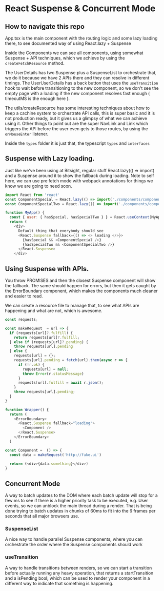 # React Suspense & Concurrent Mode

## How to navigate this repo
App.tsx is the main component with the routing logic and some lazy loading there, to see documented way of using React.lazy + Suspense

Inside the Components we can see all components, using somewhat Suspense + API techniques, which we achieve by using the `createFetchResource` method.

The UserDetails has two Suspense plus a SuspenseList to orchestrate that, we do it because we have 2 APIs there and they can resolve in different timings.
The UserUserDetails has a back button that uses the `useTransition` hook to wait before transitioning to the new component, so we don't see the empty page with a loading if the new component resolves fast enough ( timeoutMS is the enough here ).

The utils/createResource has some interesting techniques about how to keep a cachine system to orchestrate API calls, this is super basic and it is not production ready, but it gives us a glimpsy of what we can achieve using it.
Other things to point out are the super NavLink and Link which  triggers the API before the user even gets to those routes, by using the `onMouseEnter` listener.

Inside the `types` folder it is just that, the typescript `types` and `interfaces`

## Suspense with Lazy loading.

Just like we've been using at Bitsight, regular stuff React.lazy(() => import) and a Suspense around it to show the fallback during loading.
Note to self here, we can use pre fetch mode with webpack annotations for things we know we are going to need soon.
```javascript
import React from 'react'
const ComponentSpecial = React.lazy(() => import('./components/componentOne');
const ComponentSpecialTwo = React.lazy(() => import('./components/componentTwo');

function MyApp() {
  const { user: { hasSpecial, hasSpecialTwo } } = React.useContext(MyApp);
  return (
    <div>
      Default thing that everybody should see
      <React.Suspense fallback={() => <> loading </>}>
        {hasSpecial && <ComponentSpecial />}
        {hasSpecialTwo && <ComponentSpecialTwo />}
      </React.Suspense>
    </div>
```

## Using Suspense with APIs.

You throw PROMISES and then the closest Suspense component will show the fallback.
The same should happen for errors, but then it gets caught by the ErrorBoundary component, which makes the components much cleaner and easier to read.

We can create a resource file to manage that, to see what APIs are happening and what are not, which is awesome.

```javascript
const requests;

const makeRequest  = url => {
  if (requests[url]?.fulfill) {
    return requests[url]?.fulfill;
  } else if (requests[url]?.pending) {
    throw requests[url].pending
  } else {
    requests[url] = {};
    requests[url].pending = fetch(url).then(async r => {
      if (!r.ok) {
        requests[url] = null;
        throw Error(r.statusMessage)
      }
      requests[url].fulfill = await r.json();
    }
    throw requests[url].pending;
  }
}

function Wrapper() {
  return (
    <ErrorBoundary>
      <React.Suspense fallback="loading">
        <Component />
      </React.Suspense>
    </ErrorBoundary>
  )

const Component =  () => {
  const data = makeRequest('http://fake.ui')
  
  return (<div>{data.something}</div>)
}
```

## Concurrent Mode

A way to batch updates to the DOM where each batch update will stop for a few ms to see if there is a higher priority task to be executed, e.g. User events, so we can unblock the main thread during a render.
That is being done trying to batch updates in chunks of 60ms to fit into the 6 frames per seconds that all major browsers use.

### SuspenseList

A nice way to handle parallel Suspense components, where you can orchestrate the order where the Suspense components should work

### useTransition

A way to handle transitions between renders, so we can start a transition before actually running any heavy operation, that returns a startTransition and a isPending bool, which can be used to render your component in a different way to indicate that something is happening.
